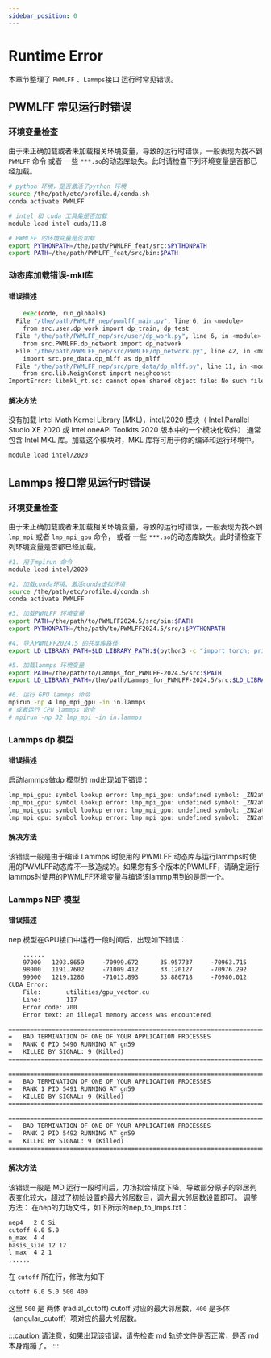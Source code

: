 ```yaml
---
sidebar_position: 0
---
```


# Runtime Error
本章节整理了 `PWMLFF` 、`Lammps`接口 运行时常见错误。

## PWMLFF 常见运行时错误

### 环境变量检查
由于未正确加载或者未加载相关环境变量，导致的运行时错误，一般表现为找不到 `PWMLFF` 命令 或者 一些 `***.so`的动态库缺失。此时请检查下列环境变量是否都已经加载。
``` bash
# python 环境，是否激活了python 环境
source /the/path/etc/profile.d/conda.sh
conda activate PWMLFF

# intel 和 cuda 工具集是否加载
module load intel cuda/11.8

# PWMLFF 的环境变量是否加载
export PYTHONPATH=/the/path/PWMLFF_feat/src:$PYTHONPATH
export PATH=/the/path/PWMLFF_feat/src/bin:$PATH
```

### 动态库加载错误-mkl库
#### 错误描述

``` bash
    exec(code, run_globals)
  File "/the/path/PWMLFF_nep/pwmlff_main.py", line 6, in <module>
    from src.user.dp_work import dp_train, dp_test
  File "/the/path/PWMLFF_nep/src/user/dp_work.py", line 6, in <module>
    from src.PWMLFF.dp_network import dp_network
  File "/the/path/PWMLFF_nep/src/PWMLFF/dp_network.py", line 42, in <module>
    import src.pre_data.dp_mlff as dp_mlff
  File "/the/path/PWMLFF_nep/src/pre_data/dp_mlff.py", line 11, in <module>
    from src.lib.NeighConst import neighconst
ImportError: libmkl_rt.so: cannot open shared object file: No such file or directory 
```

#### 解决方法
没有加载 Intel Math Kernel Library (MKL)，intel/2020 模块（ Intel Parallel Studio XE 2020 或 Intel oneAPI Toolkits 2020 版本中的一个模块化软件） 通常包含 Intel MKL 库。加载这个模块时，MKL 库将可用于你的编译和运行环境中。

``` bash
module load intel/2020
```

## Lammps 接口常见运行时错误

### 环境变量检查

由于未正确加载或者未加载相关环境变量，导致的运行时错误，一般表现为找不到 `lmp_mpi` 或者 `lmp_mpi_gpu` 命令， 或者 一些 `***.so`的动态库缺失。此时请检查下列环境变量是否都已经加载。

``` bash
#1. 用于mpirun 命令
module load intel/2020

#2. 加载conda环境、激活conda虚拟环境
source /the/path/etc/profile.d/conda.sh
conda activate PWMLFF

#3. 加载PWMLFF 环境变量
export PATH=/the/path/to/PWMLFF2024.5/src/bin:$PATH
export PYTHONPATH=/the/path/to/PWMLFF2024.5/src/:$PYTHONPATH

#4. 导入PWMLFF2024.5 的共享库路径
export LD_LIBRARY_PATH=$LD_LIBRARY_PATH:$(python3 -c "import torch; print(torch.__path__[0])")/lib:$(dirname $(dirname $(which python3)))/lib:$(dirname $(dirname $(which PWMLFF)))/op/build/lib

#5. 加载lammps 环境变量
export PATH=/the/path/to/Lammps_for_PWMLFF-2024.5/src:$PATH
export LD_LIBRARY_PATH=/the/path/Lammps_for_PWMLFF-2024.5/src:$LD_LIBRARY_PATH

#6. 运行 GPU lammps 命令
mpirun -np 4 lmp_mpi_gpu -in in.lammps
# 或者运行 CPU lammps 命令
# mpirun -np 32 lmp_mpi -in in.lammps
```

### Lammps dp 模型
#### 错误描述
启动lammps做dp 模型的 md出现如下错误：
```txt
lmp_mpi_gpu: symbol lookup error: lmp_mpi_gpu: undefined symbol: _ZN2at4_ops9to_device4callERKNS_6TensorEN3c106DeviceENS5_10ScalarTypeEbbNS5_8optionalINS5_12MemoryFormatEEE
lmp_mpi_gpu: symbol lookup error: lmp_mpi_gpu: undefined symbol: _ZN2at4_ops9to_device4callERKNS_6TensorEN3c106DeviceENS5_10ScalarTypeEbbNS5_8optionalINS5_12MemoryFormatEEE
lmp_mpi_gpu: symbol lookup error: lmp_mpi_gpu: undefined symbol: _ZN2at4_ops9to_device4callERKNS_6TensorEN3c106DeviceENS5_10ScalarTypeEbbNS5_8optionalINS5_12MemoryFormatEEE
lmp_mpi_gpu: symbol lookup error: lmp_mpi_gpu: undefined symbol: _ZN2at4_ops9to_device4callERKNS_6TensorEN3c106DeviceENS5_10ScalarTypeEbbNS5_8optionalINS5_12MemoryFormatEEE
```

#### 解决方法
该错误一般是由于编译 Lammps 时使用的 PWMLFF 动态库与运行lammps时使用的PWMLFF动态库不一致造成的。如果您有多个版本的PWMLFF，请确定运行lammps时使用的PWMLFF环境变量与编译该lammp用到的是同一个。

### Lammps NEP 模型

#### 错误描述

nep 模型在GPU接口中运行一段时间后，出现如下错误：
```txt
    ......
    97000   1293.8659     -70999.672      35.957737     -70963.715      13.66254       13.66254       12.50455       2334.1619    
    98000   1191.7602     -71009.412      33.120127     -70976.292      13.577541      13.577541      12.426755      2290.8676    
    99000   1219.1286     -71013.893      33.880718     -70980.012      13.488421      13.48842       12.345188      2246.0524    
CUDA Error:
    File:       utilities/gpu_vector.cu
    Line:       117
    Error code: 700
    Error text: an illegal memory access was encountered

===================================================================================
=   BAD TERMINATION OF ONE OF YOUR APPLICATION PROCESSES
=   RANK 0 PID 5490 RUNNING AT gn59
=   KILLED BY SIGNAL: 9 (Killed)
===================================================================================

===================================================================================
=   BAD TERMINATION OF ONE OF YOUR APPLICATION PROCESSES
=   RANK 1 PID 5491 RUNNING AT gn59
=   KILLED BY SIGNAL: 9 (Killed)
===================================================================================

===================================================================================
=   BAD TERMINATION OF ONE OF YOUR APPLICATION PROCESSES
=   RANK 2 PID 5492 RUNNING AT gn59
=   KILLED BY SIGNAL: 9 (Killed)
===================================================================================
```

#### 解决方法
该错误一般是 MD 运行一段时间后，力场拟合精度下降，导致部分原子的邻居列表变化较大，超过了初始设置的最大邻居数目，调大最大邻居数设置即可。
调整方法：
在nep的力场文件，如下所示的nep_to_lmps.txt：
``` txt
nep4   2 O Si
cutoff 6.0 5.0
n_max  4 4
basis_size 12 12
l_max  4 2 1
......
```
在 `cutoff` 所在行，修改为如下
``` txt
cutoff 6.0 5.0 500 400
```
这里 `500` 是 两体 (radial_cutoff) cutoff 对应的最大邻居数，`400` 是多体（angular_cutoff）项对应的最大邻居数。

:::caution
请注意，如果出现该错误，请先检查 md 轨迹文件是否正常，是否 md 本身跑蹦了。
:::